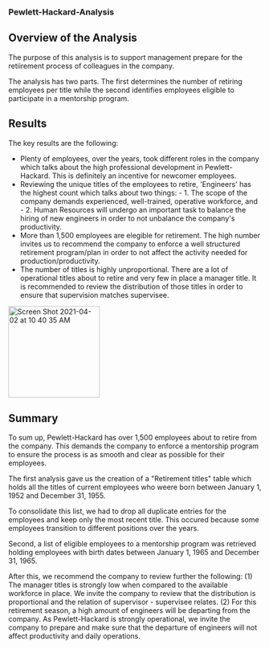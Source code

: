 ### Pewlett-Hackard-Analysis
## Overview of the Analysis
The purpose of this analysis is to support management prepare for the retiirement process of colleagues in the company. 

The analysis has two parts. The first determines the number of retiring employees per title  while the second identifies employees eligible to participate in a mentorship program. 

## Results
The key results are the following:

- Plenty of employees, over the years, took different roles in the company which talks about the high professional development in Pewlett-Hackard. This is definitely an incentive for newcomer employees.
- Reviewing the unique titles of the employees to retire, 'Engineers' has the highest count which talks about two things:
      - 1. The scope of the company demands experienced, well-trained, operative workforce, and
      - 2. Human Resources will undergo an important task to balance the hiring of new engineers in order to not unbalance the company's productivity.
- More than 1,500 employees are elegible for retirement. The high number invites us to recommend the company to enforce a well structured retirement program/plan in order to not affect the activity needed for production/productivity.
- The number of titles is highly unproportional. There are a lot of operational titles about to retire and very few in place a manager title. It is recommended to review the distribution of those titles in order to ensure that supervision matches supervisee.

<img width="182" alt="Screen Shot 2021-04-02 at 10 40 35 AM" src="https://user-images.githubusercontent.com/78698456/113425513-f7b74b80-939f-11eb-9665-4b56a72ae2b3.png">
 
## Summary
To sum up, Pewlett-Hackard has over 1,500 employees about to retire from the company. This demands the company to enforce a mentorship program to ensure the process is as smooth and clear as possible for their employees. 

The first analysis gave us the creation of a "Retirement titles" table which holds all the titles of current employees who weere born between January 1, 1952 and December 31, 1955. 

To consolidate this list, we had to drop all duplicate entries for the employees and keep only the most recent title. This occured because some employees transition to different positions over the years.

Second, a list of eligible employees to a mentorship program was retrieved holding employees with birth dates between January 1, 1965 and December 31, 1965.

After this, we recommend the company to review further the following:
(1) The manager titles is strongly low when compared to the available workforce in place. We invite the company to review that the distribution is proportional and the relation of supervisor - supervisee relates.
(2) For this retirement season, a high amount of engineers will be departing from the company. As Pewlett-Hackard is strongly operational, we invite the company to prepare and make sure that the departure of engineers will not affect productivity and daily operations.

